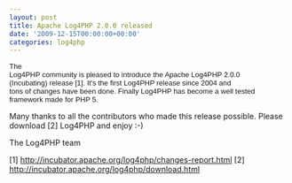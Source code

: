 ```yaml
---
layout: post
title: Apache Log4PHP 2.0.0 released
date: '2009-12-15T00:00:00+00:00'
categories: log4php
---
```

<span class="Apple-style-span" style="border-collapse: collapse; font-family: arial, sans-serif; font-size: 13px; white-space: pre-wrap; -webkit-border-horizontal-spacing: 2px; -webkit-border-vertical-spacing: 2px; ">The Log4PHP community is pleased to introduce the Apache Log4PHP 2.0.0 (Incubating) release [1]. It's the first Log4PHP release since 2004 and tons of changes have been done. Finally Log4PHP has become a well tested framework made for PHP 5.

Many thanks to all the contributors who made this release possible. Please download [2] Log4PHP and enjoy :-)

The Log4PHP team

[1] http://incubator.apache.org/log4php/changes-report.html
[2] http://incubator.apache.org/log4php/download.html </span>
